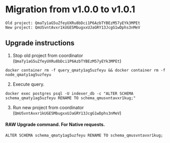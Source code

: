 # Migration from v1.0.0 to v1.0.1
```
Old project: QmaTy1aG5uZfeyUXRu8bDci1P6AzbTYBEzM57yEYk3MPEt
New project: QmUSvntAvxr1kUGESMbugxxUJaGRY13JcgG1wDphs3nMeV
```


## Upgrade instructions
 1) Stop old project from coordinator (`QmaTy1aG5uZfeyUXRu8bDci1P6AzbTYBEzM57yEYk3MPEt`)

```
docker container rm -f query_qmaty1ag5uzfeyu && docker container rm -f node_qmaty1ag5uzfeyu
```

 2) Execute query.

```
docker exec postgres psql -U indexer_db -c "ALTER SCHEMA schema_qmaty1ag5uzfeyu RENAME TO schema_qmusvntavxr1kug;"

```

 3) Run new project from coordinator (`QmUSvntAvxr1kUGESMbugxxUJaGRY13JcgG1wDphs3nMeV`)

#### RAW Upgrade command. For Native requests.
`ALTER SCHEMA schema_qmaty1ag5uzfeyu RENAME TO schema_qmusvntavxr1kug;`
